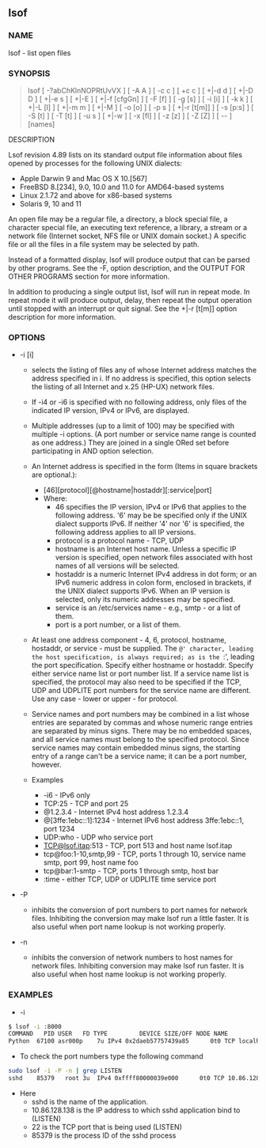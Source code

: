 ## lsof

### NAME

lsof - list open files

### SYNOPSIS

> lsof  [ -?abChKlnNOPRtUvVX ] [ -A A ] [ -c c ] [ +c c ] [ +|-d d ] [ +|-D D ] [ +|-e s ] [ +|-E ] [ +|-f [cfgGn] ] [ -F [f] ] [ -g [s] ] [ -i [i] ] [ -k k ] [ +|-L [l] ] [ +|-m m ] [ +|-M ] [ -o [o] ] [ -p s ] [ +|-r [t[m<fmt>]] ] [ -s [p:s] ] [ -S [t] ] [ -T [t] ] [ -u s ] [ +|-w ] [ -x [fl] ] [ -z [z] ] [ -Z [Z] ] [ -- ] [names]

DESCRIPTION

Lsof revision 4.89 lists on its standard output file information about files opened by processes for the following UNIX dialects:
- Apple Darwin 9 and Mac OS X 10.[567]
- FreeBSD 8.[234], 9.0, 10.0 and 11.0 for AMD64-based systems
- Linux 2.1.72 and above for x86-based systems
- Solaris 9, 10 and 11

An open file may be a regular file, a directory, a block special file, a character special file, an executing text reference, a library, a stream or a  network file (Internet socket, NFS file or UNIX domain socket.) A specific file or all the files in a file system may be selected by path.

Instead  of a formatted display, lsof will produce output that can be parsed by other programs.  See the -F, option description, and the OUTPUT FOR OTHER PROGRAMS section for more information.

In addition to producing a single output list, lsof will run in repeat mode.  In repeat mode it will produce output, delay, then repeat the output operation until stopped  with an interrupt or quit signal. See the +|-r [t[m<fmt>]] option description for more information.

### OPTIONS

* -i [i]   

  * selects the listing of files any of whose Internet address matches the address specified in i.  If no address is specified, this option selects the listing of all Internet and x.25 (HP-UX) network files.
  * If  -i4 or -i6 is specified with no following address, only files of the indicated IP version, IPv4 or IPv6, are displayed.
  * Multiple addresses (up to a limit of 100) may be specified with multiple -i options.  (A port number or service name range is counted as one address.) They are joined in a single ORed set before participating in AND option selection.

  * An Internet address is specified in the form (Items in square brackets are optional.):

    * [46][protocol][@hostname|hostaddr][:service|port]
    * Where:
      * 46 specifies the IP version, IPv4 or IPv6 that applies to the following address. '6' may be be specified only if the UNIX dialect supports IPv6.  If neither '4' nor '6' is specified, the following address applies to all IP versions. 
      * protocol is a protocol name - TCP, UDP
      * hostname is an Internet host name.  Unless a specific IP version is specified, open network files associated with host names of all versions will be selected. 
      * hostaddr is a numeric Internet IPv4 address in dot form; or an IPv6 numeric address in colon form, enclosed in brackets, if the UNIX dialect supports IPv6.  When an IP version is selected, only its numeric addresses may be specified. 
      * service is an /etc/services name - e.g., smtp - or a list of them.
      * port is a port number, or a list of them.

  * At  least  one address  component - 4, 6, protocol, hostname, hostaddr, or service - must be supplied.  The `@' character, leading the host specification, is always required; as is the `:', leading the port specification.  Specify either hostname or hostaddr. Specify either service name list or port number list. If a service name list  is specified, the protocol may also need to be specified if the TCP, UDP and UDPLITE port numbers for the service name are different.  Use any case - lower or upper - for protocol.
  * Service names and port numbers may be combined in a list whose entries are separated by commas and whose numeric range entries are separated by minus signs.  There may be no embedded spaces, and all service names must belong to the specified protocol. Since service names may contain embedded minus signs, the starting entry of a range can't be a service name; it can be a port number, however.

  * Examples
    * -i6 - IPv6 only
    * TCP:25 - TCP and port 25
    * @1.2.3.4 - Internet IPv4 host address 1.2.3.4
    * @[3ffe:1ebc::1]:1234 - Internet IPv6 host address 3ffe:1ebc::1, port 1234
    * UDP:who - UDP who service port
    * TCP@lsof.itap:513 - TCP, port 513 and host name lsof.itap
    * tcp@foo:1-10,smtp,99 - TCP, ports 1 through 10, service name smtp, port 99, host name foo
    * tcp@bar:1-smtp - TCP, ports 1 through smtp, host bar
    * :time - either TCP, UDP or UDPLITE time service port

* -P      
  * inhibits  the conversion  of port numbers to port names for network files.  Inhibiting the conversion may make lsof run a little faster.  It is also useful when port name lookup is not working properly.

* -n       
  * inhibits the conversion of network numbers to host names for network files.  Inhibiting conversion may make lsof run faster. It is also useful when host name  lookup is not working properly.
  

### EXAMPLES

- -i

```bash
$ lsof -i :8000
COMMAND   PID USER   FD TYPE         DEVICE SIZE/OFF NODE NAME
Python  67100 asr000p    7u IPv4 0x2daeb57757439a85      0t0 TCP localhost:irdmi (LISTEN)
```

- To check the port numbers type the following command

```bash
sudo lsof -i -P -n | grep LISTEN
sshd    85379   root 3u  IPv4 0xffff80000039e000      0t0 TCP 10.86.128.138:22 (LISTEN)
```

- Here
  - sshd is the name of the application.
  - 10.86.128.138 is the IP address to which sshd application bind to (LISTEN)
  - 22 is the TCP port that is being used (LISTEN)
  - 85379 is the process ID of the sshd process